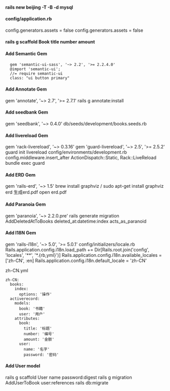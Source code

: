 #### rails new beijing -T -B -d mysql

#### config/application.rb
  config.generators.assets = false
  config.generators.assets = false

#### rails g scaffold Book title number amount


#### Add Semantic Gem
```
  gem 'semantic-ui-sass', '~> 2.2', '>= 2.2.4.0'
  @import 'semantic-ui';
  //= require semantic-ui
  class: "ui button primary"
```

#### Add Annotate Gem
  gem 'annotate', '~> 2.7', '>= 2.7.1'
  rails g annotate:install

#### Add seedbank Gem
  gem 'seedbank', '~> 0.4.0'
  db/seeds/development/books.seeds.rb

#### Add livereload Gem
  gem 'rack-livereload', '~> 0.3.16'
    gem 'guard-livereload', '~> 2.5', '>= 2.5.2'
    guard init livereload
    config/environments/development.rb
    config.middleware.insert_after ActionDispatch::Static, Rack::LiveReload
    bundle exec guard

#### Add ERD Gem
  gem 'rails-erd', '~> 1.5'
  brew install graphviz / sudo apt-get install graphviz
  erd 生成erd.pdf
  open erd.pdf
#### Add Paranoia Gem
  gem 'paranoia', '~> 2.2.0.pre'
  rails generate migration AddDeletedAtToBooks deleted_at:datetime:index
  acts_as_paranoid

#### Add I18N Gem
  gem 'rails-i18n', '~> 5.0', '>= 5.0.1'
  config/initializers/locale.rb
  Rails.application.config.i18n.load_path += Dir[Rails.root.join('config',  'locales', '**', '*.{rb,yml}')]
    Rails.application.config.i18n.available_locales = ['zh-CN', :en]
    Rails.application.config.i18n.default_locale = 'zh-CN'

zh-CN.yml

```
zh-CN:
  books:
    index:
      options: '操作'
  activerecord:
    models:
      book: '书籍'
      user: '用户'
    attributes:
      book:
        title: '标题'
        number: '编号'
        amount: '金额'
      user:
        name: '名字'
        password: '密码'
```

#### Add User model
  rails g scaffold User name password:digest
  rails g migration AddUserToBook user:references
  rails db:migrate
